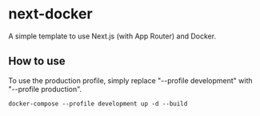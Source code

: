# next-docker

A simple template to use Next.js (with App Router) and Docker.

## How to use

To use the production profile, simply replace "--profile development" with "--profile production".

```
docker-compose --profile development up -d --build
```
